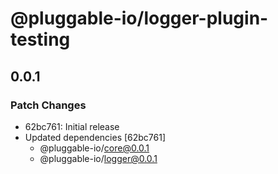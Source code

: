 # @pluggable-io/logger-plugin-testing

## 0.0.1

### Patch Changes

- 62bc761: Initial release
- Updated dependencies [62bc761]
  - @pluggable-io/core@0.0.1
  - @pluggable-io/logger@0.0.1
